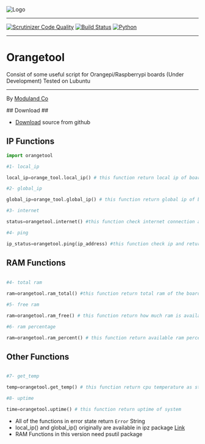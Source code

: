 ![Logo](http://www.shaghighi.ir/findip/Files/orangetool.gif)

----------

[![Scrutinizer Code Quality](https://scrutinizer-ci.com/g/Moduland/Orangetool/badges/quality-score.png?b=master)](https://scrutinizer-ci.com/g/Moduland/Orangetool/?branch=master)
[![Build Status](https://scrutinizer-ci.com/g/Moduland/Orangetool/badges/build.png?b=master)](https://scrutinizer-ci.com/g/Moduland/Orangetool/build-status/master)
[![Python](https://img.shields.io/badge/python-3.3%2C3.4%2C3.5%2C3.6-blue.svg)](http://www.python.org)		


----------
		



# Orangetool
	
Consist of some useful script for Orangepi/Raspberrypi boards (Under Development)
Tested on Lubuntu

----------
	
By [Moduland Co](http://www.moduland.ir)		


</hr>
</hr>
## Download ##

- [Download](https://github.com/Moduland/Orangetool/archive/master.zip) source from github

## IP Functions ##

```python
import orangetool

#1- local_ip

local_ip=orange_tool.local_ip() # this function return local ip of board as string

#2- global_ip

global_ip=orange_tool.global_ip() # this function return global ip of board as string

#3- internet 

status=orangetool.internet() #this function check internet connection and return True if internet connection is stable

#4- ping

ip_status=orangetool.ping(ip_address) #this function check ip and return True if this ip is available in network and False otherwise

```

## RAM Functions ##			

```python
 
#4- total ram

ram=orangetool.ram_total() #this function return total ram of the board

#5- free ram

ram=orangetool.ram_free() # this function return how much ram is available in the board

#6- ram percentage

ram=orangetool.ram_percent() # this function return available ram percentage

```

## Other Functions ##				

```python

#7- get_temp

temp=orangetool.get_temp() # this function return cpu temperature as string

#8- uptime

time=orangetool.uptime() # this function return uptime of system

```



- All of the functions in error state return `Error` String
- local_ip() and global_ip() originally are available in ipz package [Link](http://github.com/sepandhaghighi/ipz)
- RAM Functions in this version need psutil package

			

